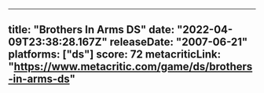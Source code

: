 
---
title: "Brothers In Arms DS"
date: "2022-04-09T23:38:28.167Z"
releaseDate: "2007-06-21"
platforms: ["ds"]
score: 72
metacriticLink: "https://www.metacritic.com/game/ds/brothers-in-arms-ds"
---

